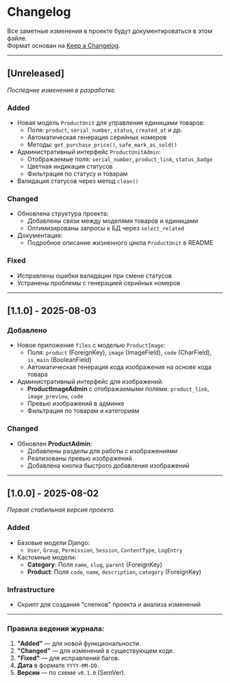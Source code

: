 # Changelog

Все заметные изменения в проекте будут документироваться в этом файле.  
Формат основан на [Keep a Changelog](https://keepachangelog.com/ru/1.0.0/).

---

## [Unreleased]  
*Последние изменения в разработке.*

### Added  
- Новая модель `ProductUnit` для управления единицами товаров:
  - Поля: `product`, `serial_number`, `status`, `created_at` и др.
  - Автоматическая генерация серийных номеров
  - Методы: `get_purchase_price()`, `safe_mark_as_sold()`
- Административный интерфейс `ProductUnitAdmin`:
  - Отображаемые поля: `serial_number`, `product_link`, `status_badge`
  - Цветная индикация статусов
  - Фильтрация по статусу и товарам
- Валидация статусов через метод `clean()`

### Changed  
- Обновлена структура проекта:
  - Добавлены связи между моделями товаров и единицами
  - Оптимизированы запросы к БД через `select_related`
- Документация:
  - Подробное описание жизненного цикла `ProductUnit` в README

### Fixed  
- Исправлены ошибки валидации при смене статусов
- Устранены проблемы с генерацией серийных номеров

---

## [1.1.0] - 2025-08-03  
### Добавлено
- Новое приложение `files` с моделью `ProductImage`:
  - Поля: `product` (ForeignKey), `image` (ImageField), `code` (CharField), `is_main` (BooleanField)
  - Автоматическая генерация кода изображения на основе кода товара
- Административный интерфейс для изображений:
  - **ProductImageAdmin** с отображаемыми полями: `product_link`, `image_preview`, `code`
  - Превью изображений в админке
  - Фильтрация по товарам и категориям

### Changed  
- Обновлен **ProductAdmin**:
  - Добавлены разделы для работы с изображениями
  - Реализованы превью изображений
  - Добавлена кнопка быстрого добавления изображений

---

## [1.0.0] - 2025-08-02  
*Первая стабильная версия проекта.*

### Added  
- Базовые модели Django:  
  - `User`, `Group`, `Permission`, `Session`, `ContentType`, `LogEntry`  
- Кастомные модели:  
  - **Category**: Поля `name`, `slug`, `parent` (ForeignKey)  
  - **Product**: Поля `code`, `name`, `description`, `category` (ForeignKey)  

### Infrastructure  
- Скрипт для создания "слепков" проекта и анализа изменений  

---

### Правила ведения журнала:  
1. **"Added"** — для новой функциональности.  
2. **"Changed"** — для изменений в существующем коде.  
3. **"Fixed"** — для исправлений багов.  
4. **Дата** в формате `YYYY-MM-DD`.  
5. **Версии** — по схеме `v0.1.0` (SemVer).